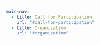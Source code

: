```yaml
---
main-nav:
  - title: Call for Participation
    url: "#call-for-participation"
  - title: Organization
    url: "#organization"
---
```

